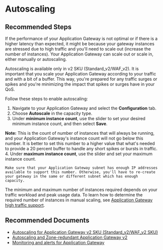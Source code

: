 <properties
    pageTitle="Autoscaling"
    description="Autoscaling"
    service="microsoft.network"
    resource="applicationgateways"
    authors="TobyTu"
    ms.author="mariliu"
    displayOrder="41"
    selfHelpType="resource"
    articleId="7640a487-6f9f-4a3c-9e50-5c75862cc1f2"
    resourceTags=""
    productPesIds="15922"
    supportTopicIds="32783374"
    cloudEnvironments="public,fairfax,mooncake,blackforest,ussec,usnat"
    ownershipId="CloudNet_AzureApplicationGateway"
/>

# Autoscaling

## **Recommended Steps**

If the performance of your Application Gateway is not optimal or if there is a higher latency than expected, it might be because your gateway instances are stressed due to high traffic and you'll need to scale out (increase the number of instances). Your Application Gateway can scale out or scale in, either manually or autoscaling.

Autoscaling is available only in v2 SKU (Standard_v2/WAF_v2). It is important that you scale your Application Gateway according to your traffic and with a bit of a buffer. This way, you're prepared for any traffic surges or spikes and you're minimizing the impact that spikes or surges have in your QoS.

Follow these steps to enable autoscaling:

1. Navigate to your Application Gateway and select the **Configuration** tab.
2. Choose **Autoscale** in the capacity type.
3. Under **minimum instance count**, use the slider to set your desired minimum instance count, and then select **Save**.

**Note:** This is the count of number of instances that will always be running, and your Application Gateway's instance count will not go below this number. It is better to set this number to a higher value that what's needed to provide a 20 percent buffer to handle any short spikes or bursts in traffic.
4. Under **maximum instance count**, use the slider and set your maximum instance count.

    Make sure that your Application Gateway subnet has enough IP addresses available to support this number. Otherwise, you'll have to re-create your gateway in the same or different subnet which has enough capacity.

The minimum and maximum number of instances required depends on your traffic workload and peak usage data. To learn how to determine the required number of instances in manual scaling, see [Application Gateway high traffic support](https://docs.microsoft.com/azure/application-gateway/high-traffic-support).

## **Recommended Documents**

- [Autoscaling for Application Gateway v2 SKU (Standard_v2/WAF_v2 SKU)](https://docs.microsoft.com/azure/application-gateway/high-traffic-support#autoscaling-for-application-gateway-v2-sku-standard_v2waf_v2-sku)
- [Autoscaling and Zone-redundant Application Gateway v2](https://docs.microsoft.com/azure/application-gateway/application-gateway-autoscaling-zone-redundant#autoscaling-and-high-availability)
- [Monitoring and alerts for Application Gateway](https://docs.microsoft.com/azure/application-gateway/high-traffic-support#monitoring-and-alerting)
